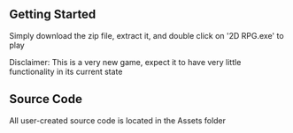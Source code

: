 <H2>Getting Started</H2>

Simply download the zip file, extract it, and double click on '2D RPG.exe' to play

Disclaimer: This is a very new game, expect it to have very little functionality in its current state

<H2>Source Code</H2>

All user-created source code is located in the Assets folder
